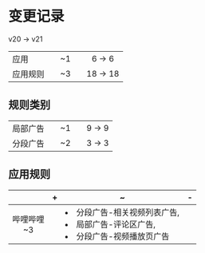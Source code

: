 # 变更记录

v20 -> v21

||||||
|-|:-:|:-:|:-:|:-:|
|应用||~1||6 -> 6|
|应用规则||~3||18 -> 18|

## 规则类别

||||||
|-|:-:|:-:|:-:|:-:|
|局部广告||~1||9 -> 9|
|分段广告||~2||3 -> 3|

## 应用规则

||+|~|-|
|:-:|-|-|-|
|哔哩哔哩<br>~3||<li>分段广告-相关视频列表广告,<li>局部广告-评论区广告,<li>分段广告-视频播放页广告||
